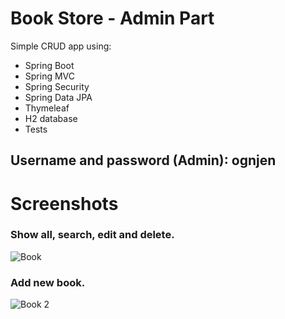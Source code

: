 # Book Store - Admin Part

Simple CRUD app using:

- Spring Boot
- Spring MVC
- Spring Security
- Spring Data JPA
- Thymeleaf
- H2 database
- Tests

## Username and password (Admin): ognjen

# Screenshots
### Show all, search, edit and delete.
![Book](https://user-images.githubusercontent.com/89692428/164022599-fa9c6c68-9f4c-4452-92f2-445dfeb5817e.png)

### Add new book.
![Book 2](https://user-images.githubusercontent.com/89692428/164022616-68dda37b-7987-44ae-8ff6-03c1463fb5e7.png)
